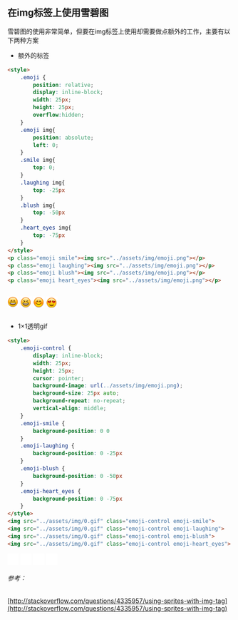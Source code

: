 ## 在img标签上使用雪碧图

雪碧图的使用非常简单，但要在img标签上使用却需要做点额外的工作，主要有以下两种方案

* 额外的标签
```html
<style>
    .emoji {
        position: relative;
        display: inline-block;
        width: 25px;
        height: 25px;
        overflow:hidden;
    }
    .emoji img{
        position: absolute;
        left: 0;
    }
    .smile img{
        top: 0;
    }
    .laughing img{
        top: -25px
    }
    .blush img{
        top: -50px
    }
    .heart_eyes img{
        top: -75px
    }
</style>
<p class="emoji smile"><img src="../assets/img/emoji.png"></p>
<p class="emoji laughing"><img src="../assets/img/emoji.png"></p>
<p class="emoji blush"><img src="../assets/img/emoji.png"></p>
<p class="emoji heart_eyes"><img src="../assets/img/emoji.png"></p>
```

<div>
    <style>
        .emoji {
            position: relative;
            display: inline-block;
            width: 25px;
            height: 25px;
            overflow:hidden;
        }
        .emoji img{
            position: absolute;
            left: 0;
        }
        .smile img{
            top: 0;
        }
        .laughing img{
            top: -25px
        }
        .blush img{
            top: -50px
        }
        .heart_eyes img{
            top: -75px
        }
    </style>
    <p class="emoji smile"><img src="../assets/img/emoji.png"></p>
    <p class="emoji laughing"><img src="../assets/img/emoji.png"></p>
    <p class="emoji blush"><img src="../assets/img/emoji.png"></p>
    <p class="emoji heart_eyes"><img src="../assets/img/emoji.png"></p>
</div>

* 1×1透明gif
```html
<style>
    .emoji-control {
        display: inline-block;
        width: 25px;
        height: 25px;
        cursor: pointer;
        background-image: url(../assets/img/emoji.png);
        background-size: 25px auto;
        background-repeat: no-repeat;
        vertical-align: middle;
    }
    .emoji-smile {
        background-position: 0 0
    }
    .emoji-laughing {
        background-position: 0 -25px
    }
    .emoji-blush {
        background-position: 0 -50px
    }
    .emoji-heart_eyes {
        background-position: 0 -75px
    }
</style>
<img src="../assets/img/0.gif" class="emoji-control emoji-smile">
<img src="../assets/img/0.gif" class="emoji-control emoji-laughing">
<img src="../assets/img/0.gif" class="emoji-control emoji-blush">
<img src="../assets/img/0.gif" class="emoji-control emoji-heart_eyes">
```
<div>
    <style>
        .emoji-control {
            display: inline-block;
            width: 25px;
            height: 25px;
            cursor: pointer;
            background-image: url(../assets/img/emoji.png);
            background-size: 25px auto;
            background-repeat: no-repeat;
            vertical-align: middle;
        }
        .emoji-smile {
            background-position: 0 0
        }
        .emoji-laughing {
            background-position: 0 -25px
        }
        .emoji-blush {
            background-position: 0 -50px
        }
        .emoji-heart_eyes {
            background-position: 0 -75px
        }
    </style>
    <img src="../assets/img/0.gif" class="emoji-control emoji-smile">
    <img src="../assets/img/0.gif" class="emoji-control emoji-laughing">
    <img src="../assets/img/0.gif" class="emoji-control emoji-blush">
    <img src="../assets/img/0.gif" class="emoji-control emoji-heart_eyes">
</div>

###### 参考：
[http://stackoverflow.com/questions/4335957/using-sprites-with-img-tag](http://stackoverflow.com/questions/4335957/using-sprites-with-img-tag)
